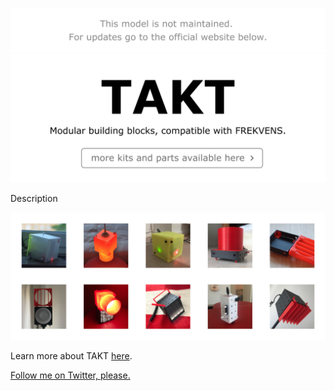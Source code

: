 [![](https://raw.githubusercontent.com/xeloader/takt-models/master/meta/images/marketing/maintenance.png)](https://takt.ingman.me)
[![](https://raw.githubusercontent.com/xeloader/takt-models/master/meta/images/marketing/header.png)](https://takt.ingman.me)

Description

[![](https://raw.githubusercontent.com/xeloader/takt-models/master/meta/images/marketing/header-thumbs.png)](https://takt.ingman.me)

Learn more about TAKT [here](https://takt.ingman.me). 

[Follow me on Twitter, please.](https://twitter.com/xeloader)